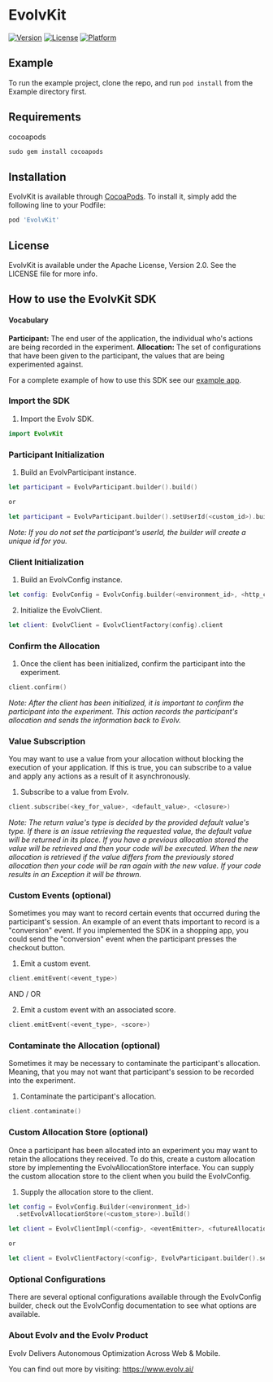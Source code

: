 # EvolvKit
[![Version](https://img.shields.io/cocoapods/v/EvolvKit.svg?style=flat)](https://cocoapods.org/pods/EvolvKit)
[![License](https://img.shields.io/cocoapods/l/EvolvKit.svg?style=flat)](https://cocoapods.org/pods/EvolvKit)
[![Platform](https://img.shields.io/cocoapods/p/EvolvKit.svg?style=flat)](https://cocoapods.org/pods/EvolvKit)

## Example

To run the example project, clone the repo, and run `pod install` from the Example directory first.

## Requirements
cocoapods
```ruby
sudo gem install cocoapods
```

## Installation

EvolvKit is available through [CocoaPods](https://cocoapods.org/pods/EvolvKit). To install
it, simply add the following line to your Podfile:

```ruby
pod 'EvolvKit'
```

## License

EvolvKit is available under the Apache License, Version 2.0. See the LICENSE file for more info.

## How to use the EvolvKit SDK

#### Vocabulary

**Participant:** The end user of the application, the individual who's actions are being recorded in the experiment.
**Allocation:** The set of configurations that have been given to the participant, the values that are being
experimented against.

For a complete example of how to use this SDK see our [example app](https://github.com/evolv-ai/EvolvKit/tree/master/Example).

### Import the SDK

1. Import the Evolv SDK.
```swift
import EvolvKit
```

### Participant Initialization

1. Build an EvolvParticipant instance.
```swift
let participant = EvolvParticipant.builder().build()

or 

let participant = EvolvParticipant.builder().setUserId(<custom_id>).build()
```
*Note: If you do not set the participant's userId, the builder will create a unique id for you.*


### Client Initialization

1. Build an EvolvConfig instance.
```swift
let config: EvolvConfig = EvolvConfig.builder(<environment_id>, <http_client>).build()
```

2. Initialize the EvolvClient.
```swift
let client: EvolvClient = EvolvClientFactory(config).client
```

### Confirm the Allocation

1. Once the client has been initialized, confirm the participant into the experiment.
```swift
client.confirm()
```
*Note: After the client has been initialized, it is important to confirm the participant into the experiment. This action
records the participant's allocation and sends the information back to Evolv.*


### Value Subscription

You may want to use a value from your allocation without blocking the execution of your application. If this is true, you can
subscribe to a value and apply any actions as a result of it asynchronously.

1. Subscribe to a value from Evolv.
```swift
client.subscribe(<key_for_value>, <default_value>, <closure>)
```

*Note: The return value's type is decided by the provided default value's type. If there is an issue retrieving the
requested value, the default value will be returned in its place. If you have a previous allocation stored the 
value will be retrieved and then your code will be executed. When the new allocation is retrieved if the value
differs from the previously stored allocation then your code will be ran again with the new value. If your code 
results in an Exception it will be thrown.*

### Custom Events (optional)

Sometimes you may want to record certain events that occurred during the participant's session. An example of an event
thats important to record is a "conversion" event. If you implemented the SDK in a shopping app, you could send the
"conversion" event when the participant presses the checkout button.

1. Emit a custom event.
```swift
client.emitEvent(<event_type>)
```

AND / OR

2. Emit a custom event with an associated score.
```swift
client.emitEvent(<event_type>, <score>)
```

### Contaminate the Allocation (optional)

Sometimes it may be necessary to contaminate the participant's allocation. Meaning, that you may not want that participant's session to be recorded into the experiment.

1. Contaminate the participant's allocation.
```swift
client.contaminate()
```    

### Custom Allocation Store (optional)

Once a participant has been allocated into an experiment you may want to retain the allocations they received. To do this, create a custom allocation store by
implementing the EvolvAllocationStore interface. You can supply the custom allocation store to the client when you build the EvolvConfig.

1. Supply the allocation store to the client.
```swift
let config = EvolvConfig.Builder(<environment_id>)
  .setEvolvAllocationStore(<custom_store>).build()

let client = EvolvClientImpl(<config>, <eventEmitter>, <futureAllocations>, <previousAllocations>, <participant>)

or

let client = EvolvClientFactory(<config>, EvolvParticipant.builder().setUserId("sandbox_user").build())
```


### Optional Configurations

There are several optional configurations available through the EvolvConfig builder, check out the EvolvConfig
documentation to see what options are available.


### About Evolv and the Evolv Product

Evolv Delivers Autonomous Optimization Across Web & Mobile.

You can find out more by visiting: https://www.evolv.ai/
